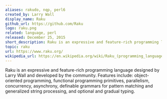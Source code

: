 ```yaml
---
aliases: rakudo, nqp, perl6
created_by: Larry Wall
display_name: Raku
github_url: https://github.com/Raku
logo: raku.png
related: language, perl
released: December 25, 2015
short_description: Raku is an expressive and feature-rich programming language.
topic: raku
url: https://www.raku.org/
wikipedia_url: https://en.wikipedia.org/wiki/Raku_(programming_language)
---
```

Raku is an expressive and feature-rich programming language designed by Larry Wall and developed by the community. Features include: object-oriented programming, functional programming primitives, parallelism, concurrency, asynchrony, definable grammars for pattern matching and generalized string processing, and optional and gradual typing.
